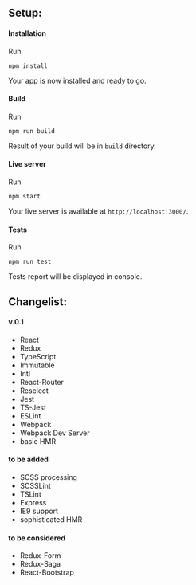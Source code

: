 ## Setup:
#### Installation
Run
```
npm install
```
Your app is now installed and ready to go.
#### Build
Run
```
npm run build
```
Result of your build will be in ``build`` directory.
#### Live server
Run
```
npm start
```
Your live server is available at ``http://localhost:3000/``.
#### Tests
Run
```
npm run test
```
Tests report will be displayed in console.

## Changelist:
#### v.0.1
* React
* Redux
* TypeScript
* Immutable
* Intl
* React-Router
* Reselect
* Jest
* TS-Jest
* ESLint
* Webpack
* Webpack Dev Server
* basic HMR

#### to be added
* SCSS processing
* SCSSLint
* TSLint
* Express
* IE9 support
* sophisticated HMR

#### to be considered
* Redux-Form
* Redux-Saga
* React-Bootstrap